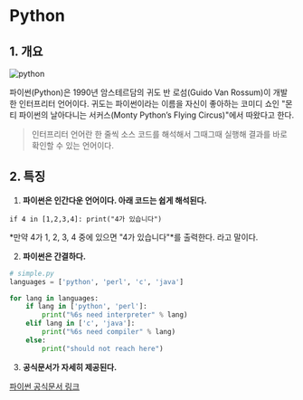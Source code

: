 # Python



## 1. 개요

![python](https://wikidocs.net/images/page/5/pahkey_KRRKrp.png)

파이썬(Python)은 1990년 암스테르담의 귀도 반 로섬(Guido Van Rossum)이 개발한 인터프리터 언어이다. 귀도는 파이썬이라는 이름을 자신이 좋아하는 코미디 쇼인 "몬티 파이썬의 날아다니는 서커스(Monty Python’s Flying Circus)"에서 따왔다고 한다.

> 인터프리터 언어란 한 줄씩 소스 코드를 해석해서 그때그때 실행해 결과를 바로 확인할 수 있는 언어이다.



## 2. 특징

1. **파이썬은 인간다운 언어이다. 아래 코드는 쉽게 해석된다.**

``if 4 in [1,2,3,4]: print("4가 있습니다")``

*만약 4가 1, 2, 3, 4 중에 있으면 "4가 있습니다"*를 출력한다. 라고 말이다.



2. **파이썬은 간결하다.**

``` python
# simple.py
languages = ['python', 'perl', 'c', 'java']

for lang in languages:
  	if lang in ['python', 'perl']:
		print("%6s need interpreter" % lang)
	elif lang in ['c', 'java']:
		print("%6s need compiler" % lang)
	else:
		print("should not reach here")
```

3. **공식문서가 자세히 제공된다.**

[파이썬 공식문서 링크](https://docs.python.org/3/)

   

